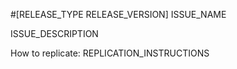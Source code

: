 #[RELEASE_TYPE RELEASE_VERSION] ISSUE_NAME

ISSUE_DESCRIPTION

How to replicate: REPLICATION_INSTRUCTIONS
